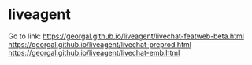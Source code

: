# liveagent

Go to link: 
<a>https://georgal.github.io/liveagent/livechat-featweb-beta.html</a> <br>
<a>https://georgal.github.io/liveagent/livechat-preprod.html</a> <br>
<a>https://georgal.github.io/liveagent/livechat-emb.html</a>
